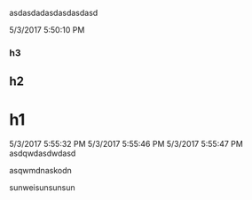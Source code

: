 asdasdadasdasdasdasd

5/3/2017 5:50:10 PM 

### h3 ###

## h2 ##

# h1 #

5/3/2017 5:55:32 PM 5/3/2017 5:55:46 PM 5/3/2017 5:55:47 PM 
asdqwdasdwdasd

asqwmdnaskodn

sunweisunsunsun
